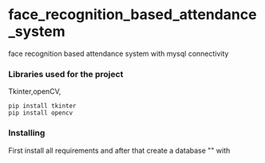 # face_recognition_based_attendance_system
face recognition based attendance system with mysql connectivity 
### Libraries used for the project 

Tkinter,openCV,

```
pip install tkinter
pip install opencv
```

### Installing

First install all requirements and after that create a database "" with 

